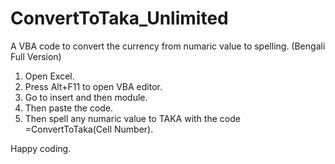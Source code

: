 # ConvertToTaka_Unlimited
A VBA code to convert the currency from numaric value to spelling. (Bengali Full Version)

1) Open Excel.
2) Press Alt+F11 to open VBA editor.
3) Go to insert and then module.
4) Then paste the code.
5) Then spell any numaric value to TAKA with the code =ConvertToTaka(Cell Number).

Happy coding.
